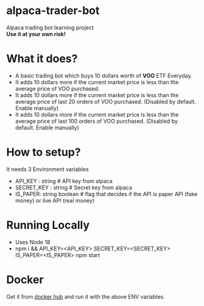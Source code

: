 # alpaca-trader-bot
Alpaca trading bot learning project <br />
<b>Use it at your own risk!</b>

# What it does?
- A basic trading bot which buys 10 dollars worth of <b>VOO</b> ETF Everyday.<br />
- It adds 10 dollars more if the current market price is less than the average price of VOO purchased.<br />
- It adds 10 dollars more if the current market price is less than the average price of last 20 orders of VOO purchased. (Disabled by default. Enable manually)<br />
- It adds 10 dollars more if the current market price is less than the average price of last 100 orders of VOO purchased. (Disabled by default. Enable manually)<br />

# How to setup?

It needs 3 Environment variables
- API_KEY : string # API key from alpaca
- SECRET_KEY : string # Secret key from alpaca
- IS_PAPER: string boolean # flag that decides if the API is paper API (fake money) or live API (real money)

# Running Locally
- Uses Node 18
- npm i && API_KEY=<API_KEY> SECRET_KEY=<SECRET_KEY> IS_PAPER=<IS_PAPER> npm start

# Docker
Get it from <a href="https://hub.docker.com/repository/docker/thakkaraakash/alpaca-trader-bot/general">docker hub</a> and run it with the above ENV variables.
